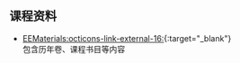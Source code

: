 ## 课程资料

* [EEMaterials:octicons-link-external-16:](https://git.zju.edu.cn/3220103583/eematerials){:target="_blank"}  
  包含历年卷、课程书目等内容